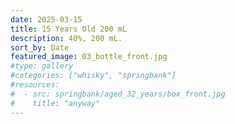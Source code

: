 ```yaml
---
date: 2025-03-15
title: 15 Years Old 200 mL
description: 40%, 200 mL.
sort_by: Date
featured_image: 03_bottle_front.jpg
#type: gallery
#categories: ["whisky", "springbank"]
#resources:
#  - src: springbank/aged_32_years/box_front.jpg
#    title: "anyway"
---
```

